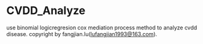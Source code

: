 # CVDD_Analyze
use binomial logicregresion cox mediation process method to analyze cvdd disease.
copyright by fangjian.lu(lufangjian1993@163.com).
